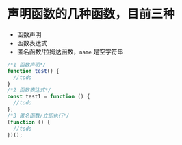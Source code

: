 # 声明函数的几种函数，目前三种

- 函数声明
- 函数表达式
- 匿名函数/拉姆达函数，`name` 是空字符串

```js
/*1 函数声明*/
function test() {
  //todo
}
/*2 函数表达式*/
const test1 = function () {
  //todo
};
/*3 匿名函数/立即执行*/
(function () {
  //todo
})();
```
